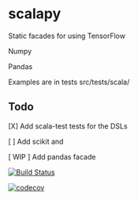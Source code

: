# scalapy
Static facades for using 
TensorFlow 

Numpy

Pandas

Examples are in tests src/tests/scala/
## Todo

[X] Add scala-test tests for the DSLs

[ ] Add scikit and

[ WIP ] Add pandas facade

[![Build Status](https://travis-ci.org/ganesh47/scalapy-tensorflow.svg?branch=master)](https://travis-ci.org/ganesh47/scalapy-tensorflow)

[![codecov](https://codecov.io/gh/ganesh47/scalapy-tensorflow/branch/master/graph/badge.svg)](https://codecov.io/gh/ganesh47/scalapy-tensorflow)